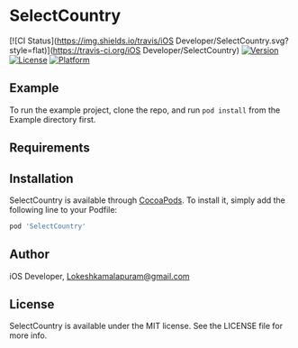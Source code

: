 # SelectCountry

[![CI Status](https://img.shields.io/travis/iOS Developer/SelectCountry.svg?style=flat)](https://travis-ci.org/iOS Developer/SelectCountry)
[![Version](https://img.shields.io/cocoapods/v/SelectCountry.svg?style=flat)](https://cocoapods.org/pods/SelectCountry)
[![License](https://img.shields.io/cocoapods/l/SelectCountry.svg?style=flat)](https://cocoapods.org/pods/SelectCountry)
[![Platform](https://img.shields.io/cocoapods/p/SelectCountry.svg?style=flat)](https://cocoapods.org/pods/SelectCountry)

## Example

To run the example project, clone the repo, and run `pod install` from the Example directory first.

## Requirements

## Installation

SelectCountry is available through [CocoaPods](https://cocoapods.org). To install
it, simply add the following line to your Podfile:

```ruby
pod 'SelectCountry'
```

## Author

iOS Developer, Lokeshkamalapuram@gmail.com

## License

SelectCountry is available under the MIT license. See the LICENSE file for more info.
